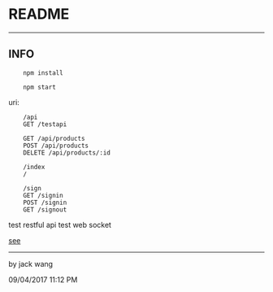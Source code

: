 # README
----
## INFO

        npm install 
        
        npm start
        
   uri:
   
        /api
        GET /testapi

        GET /api/products
        POST /api/products
        DELETE /api/products/:id
        
        /index
        /
        
        /sign
        GET /signin
        POST /signin
        GET /signout
        
        
   test restful api
   test web socket
   
   [see](http://www.liaoxuefeng.com/wiki/001434446689867b27157e896e74d51a89c25cc8b43bdb3000/001434501549492cdf5d4013db14fa9ad8ca172f0664345000)

----

by jack wang

09/04/2017 11:12 PM
